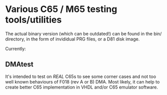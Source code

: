 # Various C65 / M65 testing tools/utilities

The actual binary version (which can be outdated!) can be found in the
bin/ directory, in the form of invididual PRG files, or a D81 disk image.

Currently:

## DMAtest

It's intended to test on *REAL* C65s to see some corner cases and not too
well known behaviours of F018 (rev A or B) DMA. Most likely, it can help
to create better C65 implementation in VHDL and/or C65 emulator software.
